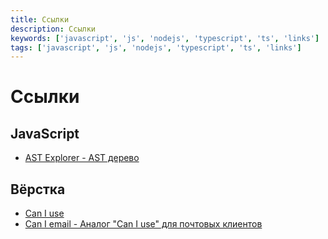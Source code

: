 ```yaml
---
title: Ссылки
description: Ссылки
keywords: ['javascript', 'js', 'nodejs', 'typescript', 'ts', 'links']
tags: ['javascript', 'js', 'nodejs', 'typescript', 'ts', 'links']
---
```


# Ссылки

## JavaScript

- [AST Explorer - AST дерево](https://astexplorer.net/)

## Вёрстка

- [Can I use](https://caniuse.com/)
- [Can I email - Аналог "Can I use" для почтовых клиентов](https://www.caniemail.com/)

